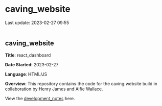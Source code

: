 # caving_website
Last update: 2023-02-27 09:55
<br><br>

## caving_website

**Title**: react_dashboard

**Date Started**: 2023-02-27

**Language**: HTML/JS

**Overview**: This repository contains the code for the caving website build in collaboration by Henry James and Alfie Wallace.


View the [development_notes](development_notes.md) here.
